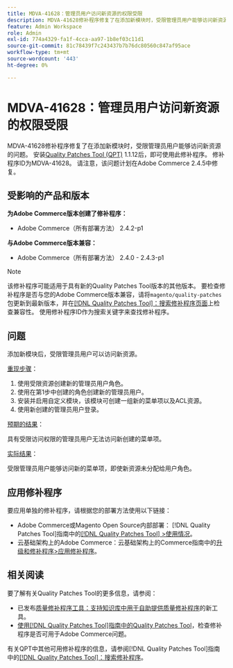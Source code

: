 ```yaml
---
title: MDVA-41628：管理员用户访问新资源的权限受限
description: MDVA-41628修补程序修复了在添加新模块时，受限管理员用户能够访问新资源的问题。 安装[Quality Patches Tool (QPT)](https://experienceleague.adobe.com/en/docs/commerce-knowledge-base/kb/announcements/commerce-announcements/magento-quality-patches-released-new-tool-to-self-serve-quality-patches) 1.1.12后，即可使用此修补程序。 修补程序ID为MDVA-41628。 请注意，该问题计划在Adobe Commerce 2.4.5中修复。
feature: Admin Workspace
role: Admin
exl-id: 774a4329-fa1f-4cca-aa97-1b8ef03c11d1
source-git-commit: 81c78439f7c243437b7b76dc80560c847af95ace
workflow-type: tm+mt
source-wordcount: '443'
ht-degree: 0%

---
```


# MDVA-41628：管理员用户访问新资源的权限受限

MDVA-41628修补程序修复了在添加新模块时，受限管理员用户能够访问新资源的问题。 安装[Quality Patches Tool (QPT)](https://experienceleague.adobe.com/en/docs/commerce-knowledge-base/kb/announcements/commerce-announcements/magento-quality-patches-released-new-tool-to-self-serve-quality-patches) 1.1.12后，即可使用此修补程序。 修补程序ID为MDVA-41628。 请注意，该问题计划在Adobe Commerce 2.4.5中修复。

## 受影响的产品和版本

**为Adobe Commerce版本创建了修补程序：**

* Adobe Commerce（所有部署方法） 2.4.2-p1

**与Adobe Commerce版本兼容：**

* Adobe Commerce（所有部署方法） 2.4.0 - 2.4.3-p1

>[!NOTE]
>
>该修补程序可能适用于具有新的Quality Patches Tool版本的其他版本。 要检查修补程序是否与您的Adobe Commerce版本兼容，请将`magento/quality-patches`包更新到最新版本，并在[[!DNL Quality Patches Tool]：搜索修补程序页面](https://experienceleague.adobe.com/en/docs/commerce-knowledge-base/kb/announcements/commerce-announcements/magento-quality-patches-released-new-tool-to-self-serve-quality-patches)上检查兼容性。 使用修补程序ID作为搜索关键字来查找修补程序。

## 问题

添加新模块后，受限管理员用户可以访问新资源。

<u>重现步骤</u>：

1. 使用受限资源创建新的管理员用户角色。
1. 使用在第1步中创建的角色创建新的管理员用户。
1. 安装并启用自定义模块，该模块可创建一组新的菜单项以及ACL资源。
1. 使用新创建的管理员用户登录。

<u>预期的结果</u>：

具有受限访问权限的管理员用户无法访问新创建的菜单项。

<u>实际结果</u>：

受限管理员用户能够访问新的菜单项，即使新资源未分配给用户角色。

## 应用修补程序

要应用单独的修补程序，请根据您的部署方法使用以下链接：

* Adobe Commerce或Magento Open Source内部部署： [!DNL Quality Patches Tool]指南中的[[!DNL Quality Patches Tool] >使用情况](/help/tools/quality-patches-tool/usage.md)。
* 云基础架构上的Adobe Commerce：云基础架构上的Commerce指南中的[升级和修补程序>应用修补程序](https://experienceleague.adobe.com/docs/commerce-cloud-service/user-guide/develop/upgrade/apply-patches.html)。

## 相关阅读

要了解有关Quality Patches Tool的更多信息，请参阅：

* 已发布[质量修补程序工具：支持知识库中用于自助提供质量修补程序](https://experienceleague.adobe.com/en/docs/commerce-knowledge-base/kb/announcements/commerce-announcements/magento-quality-patches-released-new-tool-to-self-serve-quality-patches)的新工具。
* [使用[!DNL Quality Patches Tool]指南中的Quality Patches Tool](/help/tools/quality-patches-tool/patches-available-in-qpt/check-patch-for-magento-issue-with-magento-quality-patches.md)，检查修补程序是否可用于Adobe Commerce问题。

有关QPT中其他可用修补程序的信息，请参阅[!DNL Quality Patches Tool]指南中的[[!DNL Quality Patches Tool]：搜索修补程序](https://experienceleague.adobe.com/tools/commerce-quality-patches/index.html)。
